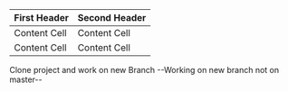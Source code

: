 | First Header  | Second Header |
| ------------- | ------------- |
| Content Cell  | Content Cell  |
| Content Cell  | Content Cell  |


Clone project and work on new Branch
--Working on new branch not on master--
